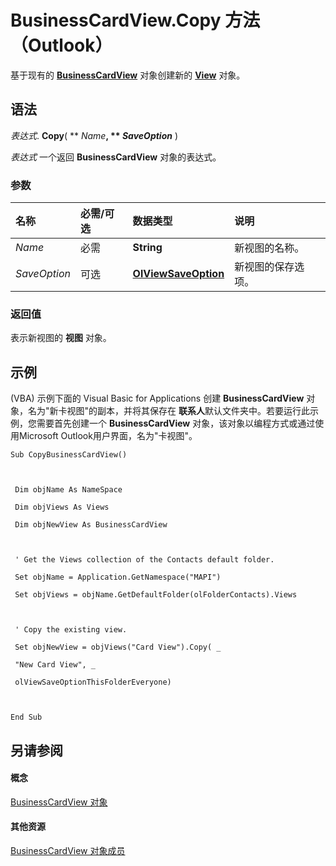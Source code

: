 
# BusinessCardView.Copy 方法 （Outlook）

基于现有的  **[BusinessCardView](83706cf8-080c-fbf0-9381-5801a2dd4dfd.md)** 对象创建新的 **[View](41c8d149-9912-1685-4c8b-3c849cc6f1ed.md)** 对象。


## 语法

 _表达式_. **Copy**( ** _Name_**, ** _SaveOption_** )

 _表达式_ 一个返回 **BusinessCardView** 对象的表达式。


### 参数



|**名称**|**必需/可选**|**数据类型**|**说明**|
|:-----|:-----|:-----|:-----|
| _Name_|必需|**String**|新视图的名称。|
| _SaveOption_|可选|**[OlViewSaveOption](c08bab4d-ecdd-a2ac-1cdc-fa910f9585e0.md)**|新视图的保存选项。|

### 返回值

表示新视图的 **视图** 对象。


## 示例

(VBA) 示例下面的 Visual Basic for Applications 创建 **BusinessCardView** 对象，名为"新卡视图"的副本，并将其保存在 **联系人**默认文件夹中。若要运行此示例，您需要首先创建一个 **BusinessCardView** 对象，该对象以编程方式或通过使用Microsoft Outlook用户界面，名为"卡视图"。


```
Sub CopyBusinessCardView() 
 
 
 
 Dim objName As NameSpace 
 
 Dim objViews As Views 
 
 Dim objNewView As BusinessCardView 
 
 
 
 ' Get the Views collection of the Contacts default folder. 
 
 Set objName = Application.GetNamespace("MAPI") 
 
 Set objViews = objName.GetDefaultFolder(olFolderContacts).Views 
 
 
 
 ' Copy the existing view. 
 
 Set objNewView = objViews("Card View").Copy( _ 
 
 "New Card View", _ 
 
 olViewSaveOptionThisFolderEveryone) 
 
 
 
End Sub
```


## 另请参阅


#### 概念


[BusinessCardView 对象](83706cf8-080c-fbf0-9381-5801a2dd4dfd.md)
#### 其他资源


[BusinessCardView 对象成员](7ae88b49-5a9f-1a7b-79c2-3320bb0b50ae.md)